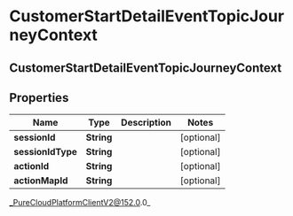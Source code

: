 # CustomerStartDetailEventTopicJourneyContext

## CustomerStartDetailEventTopicJourneyContext

## Properties

|Name | Type | Description | Notes|
|------------ | ------------- | ------------- | -------------|
| **sessionId** | **String** |  | [optional] |
| **sessionIdType** | **String** |  | [optional] |
| **actionId** | **String** |  | [optional] |
| **actionMapId** | **String** |  | [optional] |



_PureCloudPlatformClientV2@152.0.0_
